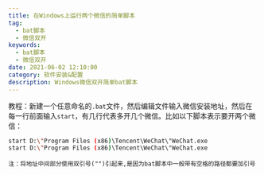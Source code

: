 ```yaml
---
title: 在Windows上运行两个微信的简单脚本
tag:
  - bat脚本
  - 微信双开
keywords:
  - bat脚本
  - 微信双开
date: 2021-06-02 12:10:00
category: 软件安装&配置
description: Windows微信双开简单bat脚本
---
```

教程：新建一个任意命名的`.bat`文件，然后编辑文件输入微信安装地址，然后在每一行前面输入`start`，有几行代表多开几个微信。比如以下脚本表示要开两个微信：

```bash
start D:\"Program Files (x86)\Tencent\WeChat\"WeChat.exe
start D:\"Program Files (x86)\Tencent\WeChat\"WeChat.exe
```

`注：将地址中间部分使用双引号("")引起来,是因为bat脚本中一般带有空格的路径都要加引号`

